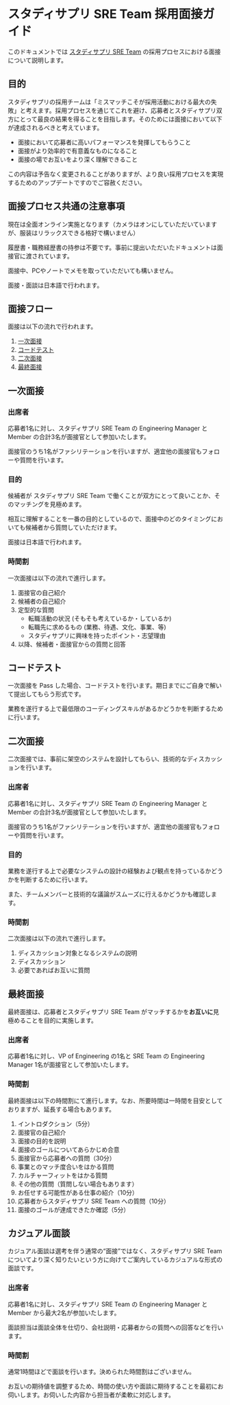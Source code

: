 # スタディサプリ SRE Team 採用面接ガイド

このドキュメントでは [スタディサプリ SRE Team](https://career.quipper.com/jp/jobs/sre/) の採用プロセスにおける面接について説明します。

## 目的

スタディサプリの採用チームは「ミスマッチこそが採用活動における最大の失敗」と考えます。採用プロセスを通じてこれを避け、応募者とスタディサプリ双方にとって最良の結果を得ることを目指します。そのためには面接において以下が達成されるべきと考えています。

- 面接において応募者に高いパフォーマンスを発揮してもらうこと
- 面接がより効率的で有意義なものになること
- 面接の場でお互いをより深く理解できること

この内容は予告なく変更されることがありますが、より良い採用プロセスを実現するためのアップデートですのでご容赦ください。

## 面接プロセス共通の注意事項

現在は全面オンライン実施となります（カメラはオンにしていただいていますが、服装はリラックスできる格好で構いません）

履歴書・職務経歴書の持参は不要です。事前に提出いただいたドキュメントは面接官に渡されています。

面接中、PCやノートでメモを取っていただいても構いません。

面接・面談は日本語で行われます。

## 面接フロー

面接は以下の流れで行われます。

1. [一次面接](#一次面接)
1. [コードテスト](#コードテスト)
1. [二次面接](#二次面接)
1. [最終面接](#最終面接)

## 一次面接

### 出席者

応募者1名に対し、スタディサプリ SRE Team の Engineering Manager と Member の合計3名が面接官として参加いたします。

面接官のうち1名がファシリテーションを行いますが、適宜他の面接官もフォローや質問を行います。

### 目的

候補者が スタディサプリ SRE Team で働くことが双方にとって良いことか、そのマッチングを見極めます。

相互に理解することを一番の目的としているので、面接中のどのタイミングにおいても候補者から質問していただけます。

面接は日本語で行われます。

### 時間割

一次面接は以下の流れで進行します。

1. 面接官の自己紹介
2. 候補者の自己紹介
3. 定型的な質問
    - 転職活動の状況 (そもそも考えているか・しているか)
    - 転職先に求めるもの (業務、待遇、文化、事業、等)
    - スタディサプリに興味を持ったポイント・志望理由
4. 以降、候補者・面接官からの質問と回答

## コードテスト

一次面接を Pass した場合、コードテストを行います。期日までにご自身で解いて提出してもらう形式です。

業務を遂行する上で最低限のコーディングスキルがあるかどうかを判断するために行います。

## 二次面接

二次面接では、事前に架空のシステムを設計してもらい、技術的なディスカッションを行います。

### 出席者

応募者1名に対し、スタディサプリ SRE Team の Engineering Manager と Member の合計3名が面接官として参加いたします。

面接官のうち1名がファシリテーションを行いますが、適宜他の面接官もフォローや質問を行います。

### 目的

業務を遂行する上で必要なシステムの設計の経験および観点を持っているかどうかを判断するために行います。

また、チームメンバーと技術的な議論がスムーズに行えるかどうかも確認します。

### 時間割

二次面接は以下の流れで進行します。

1. ディスカッション対象となるシステムの説明
2. ディスカッション
3. 必要であればお互いに質問

## 最終面接

最終面接は、応募者とスタディサプリ SRE Team がマッチするかを**お互いに**見極めることを目的に実施します。

### 出席者

応募者1名に対し、VP of Engineering の1名と SRE Team の Engineering Manager 1名が面接官として参加いたします。

### 時間割

最終面接は以下の時間割にて進行します。なお、所要時間は一時間を目安としておりますが、延長する場合もあります。

1. イントロダクション（5分）
1. 面接官の自己紹介
1. 面接の目的を説明
1. 面接のゴールについてあらかじめ合意
1. 面接官から応募者への質問（30分）
1. 事業とのマッチ度合いをはかる質問
1. カルチャーフィットをはかる質問
1. その他の質問（質問しない場合もあります）
1. お任せする可能性がある仕事の紹介（10分）
1. 応募者からスタディサプリ SRE Team への質問（10分）
1. 面接のゴールが達成できたか確認（5分）

## カジュアル面談

カジュアル面談は選考を伴う通常の“面接”ではなく、スタディサプリ SRE Team についてより深く知りたいという方に向けてご案内しているカジュアルな形式の面談です。

### 出席者

応募者1名に対し、スタディサプリ SRE Team の Engineering Manager と Member から最大2名が参加いたします。

面談担当は面談全体を仕切り、会社説明・応募者からの質問への回答などを行います。

### 時間割

通常1時間ほどで面談を行います。決められた時間割はございません。

お互いの期待値を調整するため、時間の使い方や面談に期待することを最初にお伺いします。お伺いした内容から担当者が柔軟に対応します。
